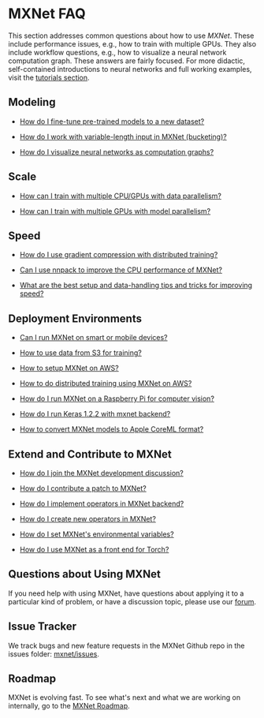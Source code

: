 # MXNet FAQ

This section addresses common questions about how to use _MXNet_. These include performance issues, e.g., how to train with multiple GPUs.
They also include workflow questions, e.g., how to visualize a neural network computation graph.
These answers are fairly focused. For more didactic, self-contained introductions to neural networks
and full working examples, visit the [tutorials section](../tutorials/index.md).


## Modeling
* [How do I fine-tune pre-trained models to a new dataset?](http://mxnet.io/how_to/finetune.html)

* [How do I work with variable-length input in MXNet (bucketing)?](http://mxnet.io/how_to/bucketing.html)

* [How do I visualize neural networks as computation graphs?](http://mxnet.io/how_to/visualize_graph.html)


## Scale
* [How can I train with multiple CPU/GPUs with data parallelism?](http://mxnet.io/how_to/multi_devices.html)

* [How can I train with multiple GPUs with model parallelism?](http://mxnet.io/how_to/model_parallel_lstm.html)


## Speed
* [How do I use gradient compression with distributed training?](http://mxnet.io/how_to/gradient_compression.html)

* [Can I use nnpack to improve the CPU performance of MXNet?](http://mxnet.io/how_to/nnpack.html)

* [What are the best setup and data-handling tips and tricks for improving speed?](http://mxnet.io/how_to/perf.html)


## Deployment Environments
* [Can I run MXNet on smart or mobile devices?](http://mxnet.io/how_to/smart_device.html)

* [How to use data from S3 for training?](s3_integration.md)

* [How to setup MXNet on AWS?](http://docs.aws.amazon.com/mxnet/latest/dg/mxnet-on-ec2-instance.html)

* [How to do distributed training using MXNet on AWS?](http://docs.aws.amazon.com/mxnet/latest/dg/mxnet-on-ec2-cluster.html)

* [How do I run MXNet on a Raspberry Pi for computer vision?](http://mxnet.io/tutorials/embedded/wine_detector.html)

* [How do I run Keras 1.2.2 with mxnet backend?](https://github.com/dmlc/keras/wiki/Installation)

* [How to convert MXNet models to Apple CoreML format?](https://github.com/apache/incubator-mxnet/tree/master/tools/coreml)

## Extend and Contribute to MXNet

* [How do I join the MXNet development discussion?](http://mxnet.io/community/mxnet_channels.html)

* [How do I contribute a patch to MXNet?](http://mxnet.io/community/contribute.html)

* [How do I implement operators in MXNet backend?](http://mxnet.io/how_to/add_op_in_backend.html)

* [How do I create new operators in MXNet?](http://mxnet.io/how_to/new_op.html)

* [How do I set MXNet's environmental variables?](http://mxnet.io/how_to/env_var.html)

* [How do I use MXNet as a front end for Torch?](http://mxnet.io/how_to/torch.html)

## Questions about Using MXNet
If you need help with using MXNet, have questions about applying it to a particular kind of problem, or have a discussion topic, please use our [forum](https://discuss.mxnet.io).

## Issue Tracker
We track bugs and new feature requests in the MXNet Github repo in the issues folder: [mxnet/issues](https://github.com/dmlc/mxnet/issues).

## Roadmap
MXNet is evolving fast. To see what's next and what we are working on internally, go to the [MXNet Roadmap](https://github.com/dmlc/mxnet/labels/Roadmap).
